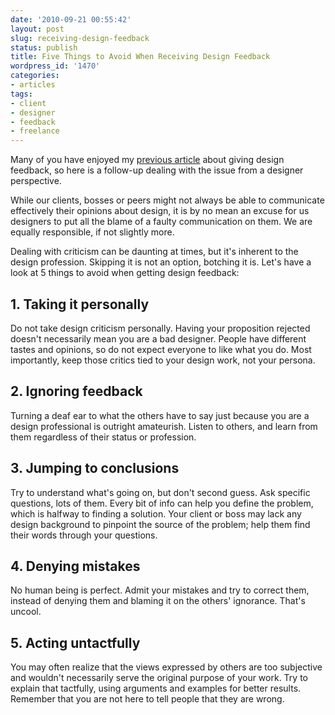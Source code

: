 ```yaml
---
date: '2010-09-21 00:55:42'
layout: post
slug: receiving-design-feedback
status: publish
title: Five Things to Avoid When Receiving Design Feedback
wordpress_id: '1470'
categories:
- articles
tags:
- client
- designer
- feedback
- freelance
---
```


Many of you have enjoyed my [previous article](http://kaishinlab.com/giving-design-feedback/) about giving design feedback, so here is a follow-up dealing with the issue from a designer perspective.



While our clients, bosses or peers might not always be able to communicate effectively their opinions about design, it is by no mean an excuse for us designers to put all the blame of a faulty communication on them. We are equally responsible, if not slightly more. 




Dealing with criticism can be daunting at times, but it's inherent to the design profession. Skipping it is not an option, botching it is.
Let's have a look at 5 things to avoid when getting design feedback:





## 1. Taking it personally




Do not take design criticism personally. Having your proposition rejected doesn't necessarily mean you are a bad designer. People have different tastes and opinions, so do not expect everyone to like what you do. Most importantly,  keep those critics tied to your design work, not your persona.





## 2. Ignoring feedback




Turning a deaf ear to what the others have to say just because you are a design professional is outright amateurish. Listen to others, and learn from them regardless of their status or profession.





## 3. Jumping to conclusions




Try to understand what's going on, but don't second guess. Ask specific questions, lots of them. Every bit of info can help you define the problem, which is halfway to finding a solution. Your client or boss may lack any design background to pinpoint the source of the problem; help them find their words through your questions.





## 4. Denying mistakes




No human being is perfect. Admit your mistakes and try to correct them, instead of denying them and blaming it on the others' ignorance. That's uncool.





## 5. Acting untactfully




You may often realize that the views expressed by others are too subjective and wouldn't necessarily serve the original purpose of your work. Try to explain that tactfully, using arguments and examples for better results. Remember that you are not here to tell people that they are wrong.
